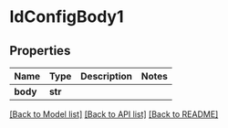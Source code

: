 # IdConfigBody1

## Properties
Name | Type | Description | Notes
------------ | ------------- | ------------- | -------------
**body** | **str** |  | 

[[Back to Model list]](../README.md#documentation-for-models) [[Back to API list]](../README.md#documentation-for-api-endpoints) [[Back to README]](../README.md)

